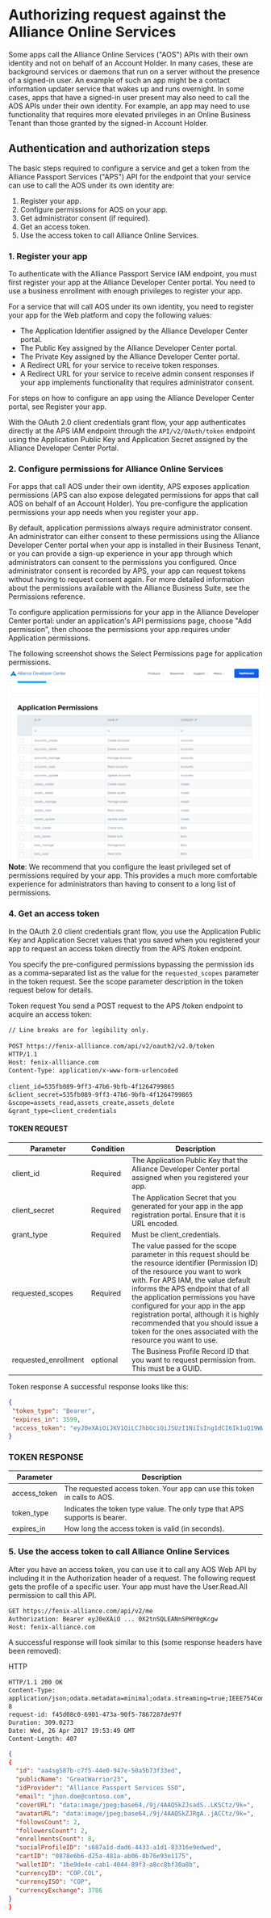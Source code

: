 # Authorizing request against the Alliance Online Services

Some apps call the Alliance Online Services ("AOS") APIs with their own identity and not on behalf of an Account Holder. In many cases, these are background services or daemons that run on a server without the presence of a signed-in user. An example of such an app might be a contact information updater service that wakes up and runs overnight. In some cases, apps that have a signed-in user present may also need to call the AOS APIs under their own identity. For example, an app may need to use functionality that requires more elevated privileges in an Online Business Tenant than those granted by the signed-in Account Holder.

## Authentication and authorization steps
The basic steps required to configure a service and get a token from the Alliance Passport Services ("APS") API for the endpoint that your service can use to call the AOS under its own identity are:

1. Register your app.
1. Configure permissions for AOS on your app.
1. Get administrator consent (if required).
1. Get an access token.
1. Use the access token to call Alliance Online Services.

### 1. Register your app
To authenticate with the Alliance Passport Service IAM endpoint, you must first register your app at the Alliance Developer Center portal. You need to use a business enrollment with enough privileges to register your app.

For a service that will call AOS under its own identity, you need to register your app for the Web platform and copy the following values:

- The Application Identifier assigned by the Alliance Developer Center portal.
- The Public Key assigned by the Alliance Developer Center portal.
- The Private Key assigned by the Alliance Developer Center portal.
- A Redirect URL for your service to receive token responses.
- A Redirect URL for your service to receive admin consent responses if your app implements functionality that requires administrator consent.

For steps on how to configure an app using the Alliance Developer Center portal, see Register your app.

With the OAuth 2.0 client credentials grant flow, your app authenticates directly at the APS IAM endpoint through the `API/v2/OAuth/token` endpoint using the Application Public Key and Application Secret assigned by the Alliance Developer Center Portal.

### 2. Configure permissions for Alliance Online Services
For apps that call AOS under their own identity, APS exposes application permissions (APS can also expose delegated permissions for apps that call AOS on behalf of an Account Holder). You pre-configure the application permissions your app needs when you register your app. 

By default, application permissions always require administrator consent. An administrator can either consent to these permissions using the Alliance Developer Center portal when your app is installed in their Business Tenant, or you can provide a sign-up experience in your app through which administrators can consent to the permissions you configured. Once administrator consent is recorded by APS, your app can request tokens without having to request consent again. For more detailed information about the permissions available with the Alliance Business Suite, see the Permissions reference.

To configure application permissions for your app in the Alliance Developer Center portal: under an application's API permissions page, choose "Add permission", then choose the permissions your app requires under Application permissions.

The following screenshot shows the Select Permissions page for application permissions.
![image.png](/.attachments/image-c521f27a-288a-4920-8edd-767deddbd62f.png)
**Note**: We recommend that you configure the least privileged set of permissions required by your app. This provides a much more comfortable experience for administrators than having to consent to a long list of permissions.

### 4. Get an access token
In the OAuth 2.0 client credentials grant flow, you use the Application Public Key and Application Secret values that you saved when you registered your app to request an access token directly from the APS /token endpoint.

You specify the pre-configured permissions bypassing the permission ids as a comma-separated list as the value for the `requested_scopes` parameter in the token request. See the scope parameter description in the token request below for details.

Token request
You send a POST request to the APS /token endpoint to acquire an access token:


```
// Line breaks are for legibility only.

POST https://fenix-allliance.com/api/v2/oauth2/v2.0/token
HTTP/1.1
Host: fenix-allliance.com
Content-Type: application/x-www-form-urlencoded

client_id=535fb089-9ff3-47b6-9bfb-4f1264799865
&client_secret=535fb089-9ff3-47b6-9bfb-4f1264799865
&scope=assets_read,assets_create,assets_delete
&grant_type=client_credentials
```


#### TOKEN REQUEST


	

| Parameter	 |  Condition	| Description |
|--|--|--|
| client_id | Required | The Application Public Key that the Alliance Developer Center portal assigned when you registered your app. |
| client_secret | Required | The Application Secret that you generated for your app in the app registration portal. Ensure that it is URL encoded. ​|
| grant_type | Required| Must be client_credentials.|
| requested_scopes |  Required | The value passed for the scope parameter in this request should be the resource identifier (Permission ID) of the resource you want to work with. For APS IAM, the value default informs the APS endpoint that of all the application permissions you have configured for your app in the app registration portal, although it is highly recommended that you should issue a token for the ones associated with the resource you want to use.|
| requested_enrollment |  optional | The Business Profile Record ID  that you want to request permission from. This must be a GUID. |


Token response
A successful response looks like this:

```JSON
{
 ​"token_type": "Bearer",
 ​"expires_in": 3599,
 ​"access_token": "eyJ0eXAiOiJKV1QiLCJhbGciOiJSUzI1NiIsIng1dCI6Ik1uQ19WWmNBVGZNNXBP..."
}
```

### TOKEN RESPONSE

| Parameter	 | Description |
|--|--|
| access_token	 | The requested access token. Your app can use this token in calls to AOS.|
| token_type	 | Indicates the token type value. The only type that APS supports is bearer.  |
| expires_in	 | How long the access token is valid (in seconds).​|


### 5. Use the access token to call Alliance Online Services
After you have an access token, you can use it to call any AOS Web API by including it in the Authorization header of a request. The following request gets the profile of a specific user. Your app must have the User.Read.All permission to call this API.


```
GET https://fenix-alliance.com/api/v2/me
Authorization: Bearer eyJ0eXAiO ... 0X2tnSQLEANnSPHY0gKcgw
Host: fenix-alliance.com
```

A successful response will look similar to this (some response headers have been removed):

HTTP

```curl
HTTP/1.1 200 OK
Content-Type: application/json;odata.metadata=minimal;odata.streaming=true;IEEE754Compatible=false;charset=utf-8
request-id: f45d08c0-6901-473a-90f5-7867287de97f
Duration: 309.0273
Date: Wed, 26 Apr 2017 19:53:49 GMT
Content-Length: 407
```

```JSON
{
{
  "id": "aa4sg587b-c7f5-44e0-947e-50a5b73f33ed",
  "publicName": "GreatWarrior23",
  "idProvider": "Alliance Passport Services SSO",
  "email": "jhon.doe@contoso.com",
  "coverURL": "data:image/jpeg;base64,/9j/4AAQSkZJsadS..LKSCtz/9k=",
  "avatarURL": "data:image/jpeg;base64,/9j/4AAQSkZJRgA..jACCtz/9k=",
  "followsCount": 2,
  "followersCount": 2,
  "enrollmentsCount": 8,
  "socialProfileID": "s687a1d-dad6-4433-a1d1-83316e9edwed",
  "cartID": "0878e6b6-d25a-481a-ab06-8b76e93e1175",
  "walletID": "1be9de4e-cab1-4044-89f3-a8cc8bf30a8b",
  "currencyID": "COP.COL",
  "currencyISO": "COP",
  "currencyExchange": 3786
}
}
```




